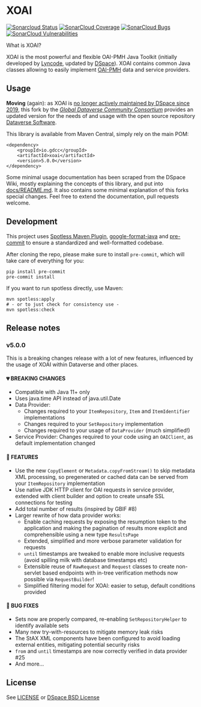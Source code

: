# XOAI

[![Sonarcloud Status](https://sonarcloud.io/api/project_badges/measure?project=gdcc_xoai&metric=alert_status)](https://sonarcloud.io/dashboard?id=gdcc_xoai)
[![SonarCloud Coverage](https://sonarcloud.io/api/project_badges/measure?project=gdcc_xoai&metric=coverage)](https://sonarcloud.io/component_measures/metric/coverage/list?id=gdcc_xoai)
[![SonarCloud Bugs](https://sonarcloud.io/api/project_badges/measure?project=gdcc_xoai&metric=bugs)](https://sonarcloud.io/component_measures/metric/reliability_rating/list?id=gdcc_xoai)
[![SonarCloud Vulnerabilities](https://sonarcloud.io/api/project_badges/measure?project=gdcc_xoai&metric=vulnerabilities)](https://sonarcloud.io/component_measures/metric/security_rating/list?id=gdcc_xoai)

What is XOAI?

XOAI is the most powerful and flexible OAI-PMH Java Toolkit (initially developed by [Lyncode](https://github.com/lyncode),
updated by [DSpace](https://github.com/DSpace)). XOAI contains common Java classes allowing to easily implement
[OAI-PMH](https://en.wikipedia.org/wiki/Open_Archives_Initiative_Protocol_for_Metadata_Harvesting) data and service providers.

## Usage

**Moving** (again): as XOAI is [no longer actively maintained by DSpace since 2019](https://github.com/DSpace/xoai/issues/72#issuecomment-557292929),
this fork by the [*Global Dataverse Community Consortium*](https://dataversecommunity.global) provides an updated
version for the needs of and usage with the open source repository [Dataverse Software](https://dataverse.org).

This library is available from Maven Central, simply rely on the main POM:

```
<dependency>
	<groupId>io.gdcc</groupId>
	<artifactId>xoai</artifactId>
	<version>5.0.0</version>
</dependency>
```

Some minimal usage documentation has been scraped from the DSpace Wiki, mostly
explaining the concepts of this library, and put into [docs/README.md](docs/README.md).
It also contains some minimal explanation of this forks special changes.
Feel free to extend the documentation, pull requests welcome.

## Development

This project uses [Spotless Maven Plugin](https://github.com/diffplug/spotless),
[google-format-java](https://github.com/google/google-java-format) and
[pre-commit](https://pre-commit.com/) to ensure a standardized and well-formatted codebase.

After cloning the repo, please make sure to install `pre-commit`, which will take care of everything for you:
```shell
pip install pre-commit
pre-commit install
```

If you want to run spotless directly, use Maven:
```shell
mvn spotless:apply
# - or to just check for consistency use -
mvn spotless:check
```

## Release notes

### v5.0.0
This is a breaking changes release with a lot of new features, influenced by the usage of XOAI within Dataverse and other places.

#### 💔 BREAKING CHANGES
- Compatible with Java 11+ only
- Uses java.time API instead of java.util.Date
- Data Provider:
	- Changes required to your `ItemRepository`, `Item` and `ItemIdentifier` implementations
	- Changes required to your `SetRepository` implementation
	- Changes required to your usage of `DataProvider` (much simplified!)
- Service Provider: Changes required to your code using an `OAIClient`, as default implementation changed

#### 🌟 FEATURES
- Use the new `CopyElement` or `Metadata.copyFromStream()` to skip metadata XML processing, so pregenerated or cached
data can be served from your `ItemRepository` implementation
- Use native JDK HTTP client for OAI requests in service provider,
extended with client builder and option to create unsafe SSL connections for testing
- Add total number of results (inspired by GBIF #8)
- Larger rewrite of how data provider works:
	- Enable caching requests by exposing the resumption token to the application and making the pagination of
	results more explicit and comprehensible using a new type `ResultsPage`
	- Extended, simplified and more verbose parameter validation for requests
	- `until` timestamps are tweaked to enable more inclusive requests (avoid spilling milk with database timestamps etc)
	- Extensible reuse of `RawRequest` and `Request` classes to create non-servlet based endpoints with in-tree
	verification methods now possible via `RequestBuilder`!
	- Simplified filtering model for XOAI: easier to setup, default conditions provided

#### 🏹 BUG FIXES
- Sets now are properly compared, re-enabling `SetRepositoryHelper` to identify available sets
- Many new try-with-resources to mitigate memory leak risks
- The StAX XML components have been configured to avoid loading external entities, mitigating potential security risks
- `from` and `until` timestamps are now correctly verified in data provider #25
- And more...

## License

See [LICENSE](LICENSE) or [DSpace BSD License](https://raw.github.com/DSpace/DSpace/master/LICENSE)
